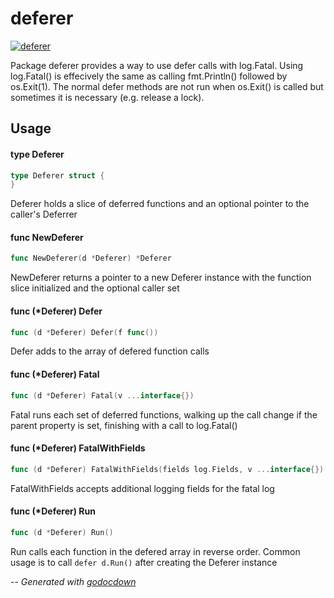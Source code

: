 # deferer

[![deferer](https://godoc.org/github.com/mistifyio/lochness/pkg/deferer?status.png)](https://godoc.org/github.com/mistifyio/lochness/pkg/deferer)

Package deferer provides a way to use defer calls with log.Fatal. Using
log.Fatal() is effecively the same as calling fmt.Println() followed by
os.Exit(1). The normal defer methods are not run when os.Exit() is called but
sometimes it is necessary (e.g. release a lock).

## Usage

#### type Deferer

```go
type Deferer struct {
}
```

Deferer holds a slice of deferred functions and an optional pointer to the
caller's Deferrer

#### func  NewDeferer

```go
func NewDeferer(d *Deferer) *Deferer
```
NewDeferer returns a pointer to a new Deferer instance with the function slice
initialized and the optional caller set

#### func (*Deferer) Defer

```go
func (d *Deferer) Defer(f func())
```
Defer adds to the array of defered function calls

#### func (*Deferer) Fatal

```go
func (d *Deferer) Fatal(v ...interface{})
```
Fatal runs each set of deferred functions, walking up the call change if the
parent property is set, finishing with a call to log.Fatal()

#### func (*Deferer) FatalWithFields

```go
func (d *Deferer) FatalWithFields(fields log.Fields, v ...interface{})
```
FatalWithFields accepts additional logging fields for the fatal log

#### func (*Deferer) Run

```go
func (d *Deferer) Run()
```
Run calls each function in the defered array in reverse order. Common usage is
to call `defer d.Run()` after creating the Deferer instance

--
*Generated with [godocdown](https://github.com/robertkrimen/godocdown)*
